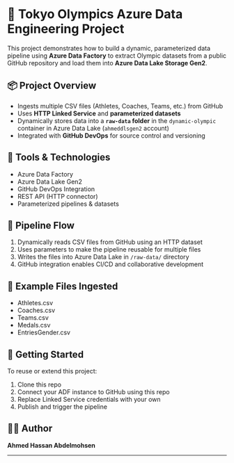 # 🏅 Tokyo Olympics Azure Data Engineering Project

This project demonstrates how to build a dynamic, parameterized data pipeline using **Azure Data Factory** to extract Olympic datasets from a public GitHub repository and load them into **Azure Data Lake Storage Gen2**.

## 📦 Project Overview

- Ingests multiple CSV files (Athletes, Coaches, Teams, etc.) from GitHub
- Uses **HTTP Linked Service** and **parameterized datasets**
- Dynamically stores data into a **`raw-data` folder** in the `dynamic-olympic` container in Azure Data Lake (`ahmeddlsgen2` account)
- Integrated with **GitHub DevOps** for source control and versioning

## 🧰 Tools & Technologies

- Azure Data Factory
- Azure Data Lake Gen2
- GitHub DevOps Integration
- REST API (HTTP connector)
- Parameterized pipelines & datasets

## 🔁 Pipeline Flow

1. Dynamically reads CSV files from GitHub using an HTTP dataset
2. Uses parameters to make the pipeline reusable for multiple files
3. Writes the files into Azure Data Lake in `/raw-data/` directory
4. GitHub integration enables CI/CD and collaborative development

## 📂 Example Files Ingested

- Athletes.csv  
- Coaches.csv  
- Teams.csv  
- Medals.csv  
- EntriesGender.csv

## 📌 Getting Started

To reuse or extend this project:
1. Clone this repo
2. Connect your ADF instance to GitHub using this repo
3. Replace Linked Service credentials with your own
4. Publish and trigger the pipeline

## 🙋‍♂️ Author

**Ahmed Hassan Abdelmohsen**

---

